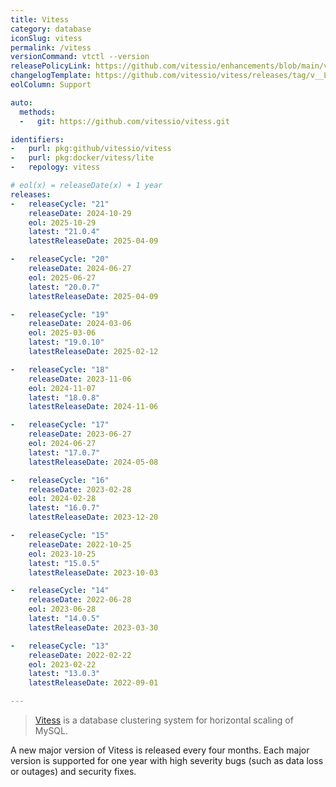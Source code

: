 ```yaml
---
title: Vitess
category: database
iconSlug: vitess
permalink: /vitess
versionCommand: vtctl --version
releasePolicyLink: https://github.com/vitessio/enhancements/blob/main/veps/vep-5.md
changelogTemplate: https://github.com/vitessio/vitess/releases/tag/v__LATEST__
eolColumn: Support

auto:
  methods:
  -   git: https://github.com/vitessio/vitess.git

identifiers:
-   purl: pkg:github/vitessio/vitess
-   purl: pkg:docker/vitess/lite
-   repology: vitess

# eol(x) = releaseDate(x) + 1 year
releases:
-   releaseCycle: "21"
    releaseDate: 2024-10-29
    eol: 2025-10-29
    latest: "21.0.4"
    latestReleaseDate: 2025-04-09

-   releaseCycle: "20"
    releaseDate: 2024-06-27
    eol: 2025-06-27
    latest: "20.0.7"
    latestReleaseDate: 2025-04-09

-   releaseCycle: "19"
    releaseDate: 2024-03-06
    eol: 2025-03-06
    latest: "19.0.10"
    latestReleaseDate: 2025-02-12

-   releaseCycle: "18"
    releaseDate: 2023-11-06
    eol: 2024-11-07
    latest: "18.0.8"
    latestReleaseDate: 2024-11-06

-   releaseCycle: "17"
    releaseDate: 2023-06-27
    eol: 2024-06-27
    latest: "17.0.7"
    latestReleaseDate: 2024-05-08

-   releaseCycle: "16"
    releaseDate: 2023-02-28
    eol: 2024-02-28
    latest: "16.0.7"
    latestReleaseDate: 2023-12-20

-   releaseCycle: "15"
    releaseDate: 2022-10-25
    eol: 2023-10-25
    latest: "15.0.5"
    latestReleaseDate: 2023-10-03

-   releaseCycle: "14"
    releaseDate: 2022-06-28
    eol: 2023-06-28
    latest: "14.0.5"
    latestReleaseDate: 2023-03-30

-   releaseCycle: "13"
    releaseDate: 2022-02-22
    eol: 2023-02-22
    latest: "13.0.3"
    latestReleaseDate: 2022-09-01

---
```


> [Vitess](https://vitess.io/) is a database clustering system for horizontal scaling of MySQL.

A new major version of Vitess is released every four months. Each major version is supported
for one year with high severity bugs (such as data loss or outages) and security fixes.
